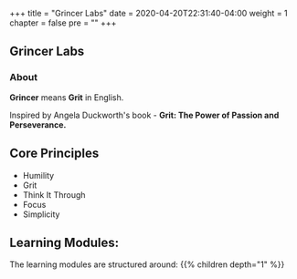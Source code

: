 +++
title = "Grincer Labs"
date = 2020-04-20T22:31:40-04:00
weight = 1
chapter = false
pre = ""
+++

## Grincer Labs
### About

**Grincer** means **Grit** in English.

Inspired by Angela Duckworth's book - **Grit: The Power of Passion and Perseverance.**

## Core Principles

- Humility
- Grit
- Think It Through
- Focus
- Simplicity

## Learning Modules:
The learning modules are structured around:
{{% children depth="1" %}}
